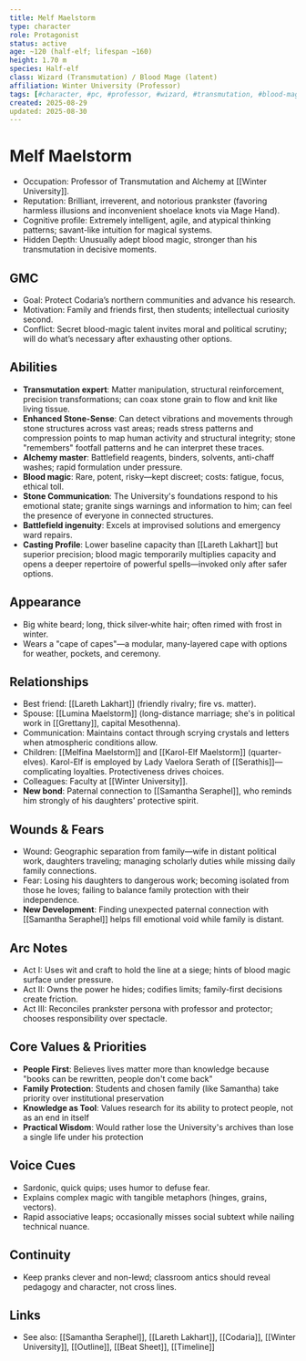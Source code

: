 ```yaml
---
title: Melf Maelstorm
type: character
role: Protagonist
status: active
age: ~120 (half-elf; lifespan ~160)
height: 1.70 m
species: Half-elf
class: Wizard (Transmutation) / Blood Mage (latent)
affiliation: Winter University (Professor)
tags: [#character, #pc, #professor, #wizard, #transmutation, #blood-magic, #alchemist]
created: 2025-08-29
updated: 2025-08-30
---
```


# Melf Maelstorm

- Occupation: Professor of Transmutation and Alchemy at [[Winter University]].
- Reputation: Brilliant, irreverent, and notorious prankster (favoring harmless illusions and inconvenient shoelace knots via Mage Hand).
- Cognitive profile: Extremely intelligent, agile, and atypical thinking patterns; savant-like intuition for magical systems.
- Hidden Depth: Unusually adept blood magic, stronger than his transmutation in decisive moments.

## GMC
- Goal: Protect Codaria’s northern communities and advance his research.
- Motivation: Family and friends first, then students; intellectual curiosity second.
- Conflict: Secret blood-magic talent invites moral and political scrutiny; will do what’s necessary after exhausting other options.

## Abilities
- **Transmutation expert**: Matter manipulation, structural reinforcement, precision transformations; can coax stone grain to flow and knit like living tissue.
- **Enhanced Stone-Sense**: Can detect vibrations and movements through stone structures across vast areas; reads stress patterns and compression points to map human activity and structural integrity; stone "remembers" footfall patterns and he can interpret these traces.
- **Alchemy master**: Battlefield reagents, binders, solvents, anti-chaff washes; rapid formulation under pressure.
- **Blood magic**: Rare, potent, risky—kept discreet; costs: fatigue, focus, ethical toll.
- **Stone Communication**: The University's foundations respond to his emotional state; granite sings warnings and information to him; can feel the presence of everyone in connected structures.
- **Battlefield ingenuity**: Excels at improvised solutions and emergency ward repairs.
- **Casting Profile**: Lower baseline capacity than [[Lareth Lakhart]] but superior precision; blood magic temporarily multiplies capacity and opens a deeper repertoire of powerful spells—invoked only after safer options.

## Appearance
- Big white beard; long, thick silver‑white hair; often rimed with frost in winter.
- Wears a "cape of capes"—a modular, many-layered cape with options for weather, pockets, and ceremony.

## Relationships
- Best friend: [[Lareth Lakhart]] (friendly rivalry; fire vs. matter).
- Spouse: [[Lumina Maelstorm]] (long-distance marriage; she's in political work in [[Grettany]], capital Mesothenna).
- Communication: Maintains contact through scrying crystals and letters when atmospheric conditions allow.
- Children: [[Melfina Maelstorm]] and [[Karol-Elf Maelstorm]] (quarter-elves). Karol-Elf is employed by Lady Vaelora Serath of [[Serathis]]—complicating loyalties. Protectiveness drives choices.
- Colleagues: Faculty at [[Winter University]].
- **New bond**: Paternal connection to [[Samantha Seraphel]], who reminds him strongly of his daughters' protective spirit.

## Wounds & Fears
- Wound: Geographic separation from family—wife in distant political work, daughters traveling; managing scholarly duties while missing daily family connections.
- Fear: Losing his daughters to dangerous work; becoming isolated from those he loves; failing to balance family protection with their independence.
- **New Development**: Finding unexpected paternal connection with [[Samantha Seraphel]] helps fill emotional void while family is distant.

## Arc Notes
- Act I: Uses wit and craft to hold the line at a siege; hints of blood magic surface under pressure.
- Act II: Owns the power he hides; codifies limits; family-first decisions create friction.
- Act III: Reconciles prankster persona with professor and protector; chooses responsibility over spectacle.

## Core Values & Priorities
- **People First**: Believes lives matter more than knowledge because "books can be rewritten, people don't come back"
- **Family Protection**: Students and chosen family (like Samantha) take priority over institutional preservation
- **Knowledge as Tool**: Values research for its ability to protect people, not as an end in itself
- **Practical Wisdom**: Would rather lose the University's archives than lose a single life under his protection

## Voice Cues
- Sardonic, quick quips; uses humor to defuse fear.
- Explains complex magic with tangible metaphors (hinges, grains, vectors).
 - Rapid associative leaps; occasionally misses social subtext while nailing technical nuance.

## Continuity
- Keep pranks clever and non-lewd; classroom antics should reveal pedagogy and character, not cross lines.

## Links
- See also: [[Samantha Seraphel]], [[Lareth Lakhart]], [[Codaria]], [[Winter University]], [[Outline]], [[Beat Sheet]], [[Timeline]]
